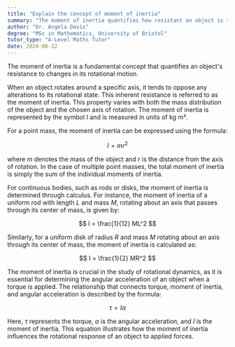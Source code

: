 ```yaml
---
title: "Explain the concept of moment of inertia"
summary: "The moment of inertia quantifies how resistant an object is to changes in its rotational motion, reflecting its mass distribution relative to the axis of rotation."
author: "Dr. Angela Davis"
degree: "MSc in Mathematics, University of Bristol"
tutor_type: "A-Level Maths Tutor"
date: 2024-06-22
---
```


The moment of inertia is a fundamental concept that quantifies an object's resistance to changes in its rotational motion.

When an object rotates around a specific axis, it tends to oppose any alterations to its rotational state. This inherent resistance is referred to as the moment of inertia. This property varies with both the mass distribution of the object and the chosen axis of rotation. The moment of inertia is represented by the symbol $I$ and is measured in units of kg m².

For a point mass, the moment of inertia can be expressed using the formula:

$$
I = mr^2
$$

where $m$ denotes the mass of the object and $r$ is the distance from the axis of rotation. In the case of multiple point masses, the total moment of inertia is simply the sum of the individual moments of inertia.

For continuous bodies, such as rods or disks, the moment of inertia is determined through calculus. For instance, the moment of inertia of a uniform rod with length $L$ and mass $M$, rotating about an axis that passes through its center of mass, is given by:

$$
I = \frac{1}{12} ML^2
$$

Similarly, for a uniform disk of radius $R$ and mass $M$ rotating about an axis through its center of mass, the moment of inertia is calculated as:

$$
I = \frac{1}{2} MR^2
$$

The moment of inertia is crucial in the study of rotational dynamics, as it is essential for determining the angular acceleration of an object when a torque is applied. The relationship that connects torque, moment of inertia, and angular acceleration is described by the formula:

$$
\tau = I\alpha
$$

Here, $\tau$ represents the torque, $\alpha$ is the angular acceleration, and $I$ is the moment of inertia. This equation illustrates how the moment of inertia influences the rotational response of an object to applied forces.
    
